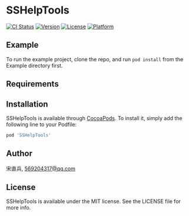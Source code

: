 # SSHelpTools

[![CI Status](https://img.shields.io/travis/宋直兵/SSHelpTools.svg?style=flat)](https://travis-ci.org/宋直兵/SSHelpTools)
[![Version](https://img.shields.io/cocoapods/v/SSHelpTools.svg?style=flat)](https://cocoapods.org/pods/SSHelpTools)
[![License](https://img.shields.io/cocoapods/l/SSHelpTools.svg?style=flat)](https://cocoapods.org/pods/SSHelpTools)
[![Platform](https://img.shields.io/cocoapods/p/SSHelpTools.svg?style=flat)](https://cocoapods.org/pods/SSHelpTools)

## Example

To run the example project, clone the repo, and run `pod install` from the Example directory first.

## Requirements

## Installation

SSHelpTools is available through [CocoaPods](https://cocoapods.org). To install
it, simply add the following line to your Podfile:

```ruby
pod 'SSHelpTools'
```

## Author

宋直兵, 569204317@qq.com

## License

SSHelpTools is available under the MIT license. See the LICENSE file for more info.

